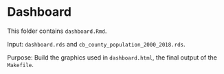 # Dashboard

This folder contains `dashboard.Rmd`. 

Input: `dashboard.rds` and `cb_county_population_2000_2018.rds`.

Purpose: Build the graphics used in `dashboard.html`, the final output of the `Makefile`. 
